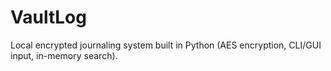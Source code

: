 # VaultLog
Local encrypted journaling system built in Python (AES encryption, CLI/GUI input, in-memory search).
